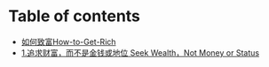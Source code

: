 # Table of contents

* [如何致富How-to-Get-Rich](README.md)
* [1.追求财富，而不是金钱或地位  Seek Wealth，Not Money or Status](1.-zhui-qiu-cai-fu-er-bu-shi-jin-qian-huo-di-wei-seek-wealthnot-money-or-status.md)
